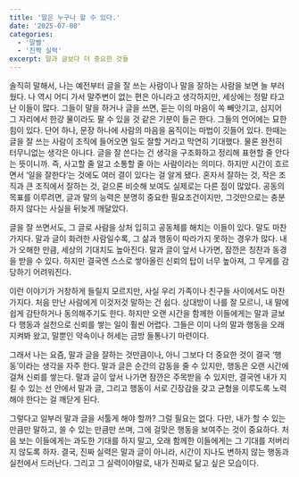 ```yaml
---
title: '말은 누구나 할 수 있다.'
date: '2025-07-08'
categories:
  - '말빨'
  - '진짝 실력'
excerpt: 말과 글보다 더 중요한 것들
---
```


솔직히 말해서, 나는 예전부터 글을 잘 쓰는 사람이나 말을 잘하는 사람을 보면 늘 부러웠다. 나 역시 어디 가서 말주변이 없는 편은 아니라고 생각하지만, 세상에는 정말 타고난 이들이 많다. 그들이 말을 하거나 글을 쓰면, 듣는 이의 마음이 쏙 빼앗기고, 심지어 그 자리에서 한강 물이라도 팔 수 있을 것 같은 기분이 들곤 한다. 그들의 언어에는 묘한 힘이 있다. 단어 하나, 문장 하나에 사람의 마음을 움직이는 마법이 깃들어 있다.
한때는 글을 잘 쓰는 사람이 조직에 들어오면 일도 잘할 거라고 막연히 기대했다. 물론 완전히 터무니없는 생각은 아니다. 글을 잘 쓴다는 건 생각을 구조화하고 정리해 표현할 줄 안다는 뜻이니까. 즉, 사고할 줄 알고 소통할 줄 아는 사람이라는 의미다. 하지만 시간이 흐르면서 ‘일을 잘한다’는 것에도 여러 결이 있다는 걸 알게 됐다. 혼자서 잘하는 것, 작은 조직과 큰 조직에서 잘하는 것, 겉으론 비슷해 보여도 실제로는 다른 점이 많았다. 공동의 목표를 이루려면, 글과 말의 능력은 분명히 중요한 필요조건이지만, 그것만으로는 충분하지 않다는 사실을 뒤늦게 깨달았다.

글을 잘 쓰면서도, 그 글로 사람을 상처 입히고 공동체를 해치는 이들이 있다. 말도 마찬가지다. 말과 글이 화려한 사람일수록, 그 삶과 행동이 따라가지 못하는 경우가 많다. 내가 오해한 만큼, 세상의 기대치도 높아진다. 말과 글이 앞서 나가면, 잠깐은 칭찬과 동경을 받을 수 있다. 하지만 결국엔 스스로 쌓아올린 신뢰의 탑이 너무 높아져, 그 무게를 감당하기 어려워진다.

이런 이야기가 거창하게 들릴지 모르지만, 사실 우리 가족이나 친구들 사이에서도 마찬가지다. 처음 만난 사람에게 이것저것 말하는 건 쉽다. 상대방이 나를 잘 모르니, 내 말에 쉽게 감탄하거나 동의해주기도 한다. 하지만 오랜 시간을 함께한 이들에게는 말과 글보다 행동과 실천으로 신뢰를 쌓는 일이 훨씬 어렵다. 그들은 이미 나의 말과 행동을 오래 지켜봐 왔고, 말뿐인 약속이나 허세는 금방 들통나기 마련이다.

그래서 나는 요즘, 말과 글을 잘하는 것만큼이나, 아니 그보다 더 중요한 것이 결국 ‘행동’이라는 생각을 자주 한다. 말과 글은 순간의 감동을 줄 수 있지만, 행동은 오랜 시간에 걸쳐 신뢰를 쌓는다. 말과 글이 앞서 나가면 잠깐은 주목받을 수 있지만, 결국엔 내가 지킬 수 있는 선 안에서 말과 글, 그리고 행동이 서로 긴장감을 갖고 균형을 이루도록 노력해야 한다는 걸 깨닫게 된다.

그렇다고 일부러 말과 글을 서툴게 해야 할까? 그럴 필요는 없다. 다만, 내가 할 수 있는 만큼만 말하고, 쓸 수 있는 만큼만 쓰며, 그에 걸맞은 행동을 보여주는 것이 중요하다. 처음 보는 이들에게는 과도한 기대를 하지 말고, 오래 함께한 이들에게는 그 기대를 저버리지 않도록 하자. 결국, 진짜 실력은 말과 글이 아니라, 시간이 지나도 변하지 않는 행동과 실천에서 드러난다. 그리고 그 실력이야말로, 내가 진짜로 닮고 싶은 모습이다.
